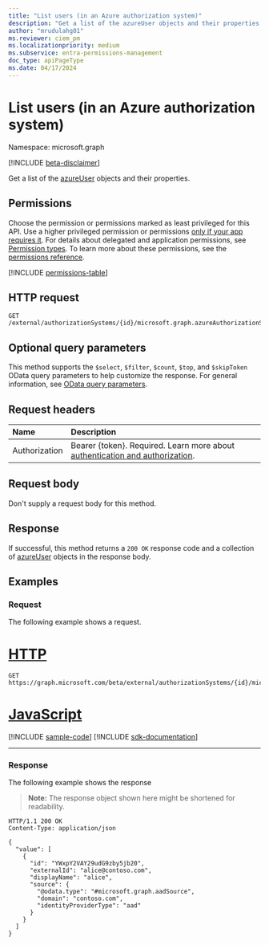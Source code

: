 ```yaml
---
title: "List users (in an Azure authorization system)"
description: "Get a list of the azureUser objects and their properties."
author: "mrudulahg01"
ms.reviewer: ciem_pm
ms.localizationpriority: medium
ms.subservice: entra-permissions-management
doc_type: apiPageType
ms.date: 04/17/2024
---
```


# List users (in an Azure authorization system)
Namespace: microsoft.graph

[!INCLUDE [beta-disclaimer](../../includes/beta-disclaimer.md)]

Get a list of the [azureUser](../resources/azureuser.md) objects and their properties.

## Permissions
Choose the permission or permissions marked as least privileged for this API. Use a higher privileged permission or permissions [only if your app requires it](/graph/permissions-overview#best-practices-for-using-microsoft-graph-permissions). For details about delegated and application permissions, see [Permission types](/graph/permissions-overview#permission-types). To learn more about these permissions, see the [permissions reference](/graph/permissions-reference).

<!-- { "blockType": "permissions", "name": "azureassociatedidentities_list_users" } -->
[!INCLUDE [permissions-table](../includes/permissions/azureassociatedidentities-list-users-permissions.md)]

## HTTP request

<!-- {
  "blockType": "ignored"
}
-->
``` http
GET /external/authorizationSystems/{id}/microsoft.graph.azureAuthorizationSystem/associatedIdentities/users
```

## Optional query parameters
This method supports the `$select`, `$filter`, `$count`, `$top`, and `$skipToken` OData query parameters to help customize the response. For general information, see [OData query parameters](/graph/query-parameters).

## Request headers
|Name|Description|
|:---|:---|
|Authorization|Bearer {token}. Required. Learn more about [authentication and authorization](/graph/auth/auth-concepts).|

## Request body
Don't supply a request body for this method.

## Response

If successful, this method returns a `200 OK` response code and a collection of [azureUser](../resources/azureuser.md) objects in the response body.

## Examples

### Request
The following example shows a request.
# [HTTP](#tab/http)
<!-- {
  "blockType": "request",
  "name": "list_azureuser"
}
-->
``` http
GET https://graph.microsoft.com/beta/external/authorizationSystems/{id}/microsoft.graph.azureAuthorizationSystem/associatedIdentities/users
```

# [JavaScript](#tab/javascript)
[!INCLUDE [sample-code](../includes/snippets/javascript/list-azureuser-javascript-snippets.md)]
[!INCLUDE [sdk-documentation](../includes/snippets/snippets-sdk-documentation-link.md)]

---

### Response
The following example shows the response
>**Note:** The response object shown here might be shortened for readability.
<!-- {
  "blockType": "response",
  "truncated": true,
  "@odata.type": "Collection(microsoft.graph.azureUser)"
}
-->
``` http
HTTP/1.1 200 OK
Content-Type: application/json

{
  "value": [
    {
      "id": "YWxpY2VAY29udG9zby5jb20",
      "externalId": "alice@contoso.com",
      "displayName": "alice",
      "source": {
        "@odata.type": "#microsoft.graph.aadSource",
        "domain": "contoso.com",
        "identityProviderType": "aad"
      }
    }
  ]
}
```


